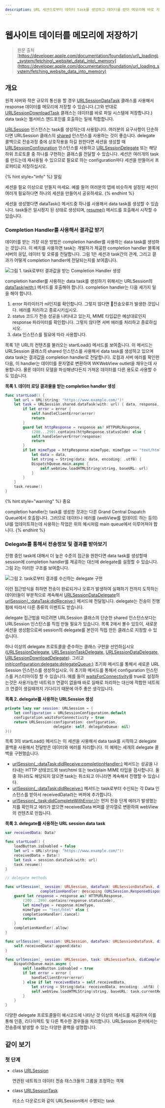 ```yaml
---
description: URL 세션으로부터 데이터 task를 생성하고 데이터를 받아 메모리에 바로 저장하세요.
---
```


# 웹사이트 데이터를 메모리에 저장하기

> 원문 출처  
> [https://developer.apple.com/documentation/foundation/url\_loading\_system/fetching\_website\_data\_into\_memory](https://developer.apple.com/documentation/foundation/url_loading_system/fetching_website_data_into_memory)

## 개요

원격 서버와 작은 규모의 통신을 할 경우 [URLSessionDataTask](../../../etc/not-found.md) 클래스를 사용해서 response 데이터를 메모리에 저장할 수 있습니다.\(그와 반대로 [URLSessionDownloadTask](../../../etc/not-found.md) 클래스는 데이터를 바로 파일 시스템에 저장합니다.\)  data task는 웹서비스 엔드포인를 호출하는 일에 적합합니다.

[URLSession](urlsession/) 인스턴스는 task를 생성하는데 사용됩니다. 여러분의 요구사항이 단순하다면 URLSession 클래스의 [shared](../../../etc/not-found.md) 인스턴스를 사용하는 것이 좋습니다. delegate 콜백으로 전송과정 중에 상호작용을 하길 원한다면 세션을 생성할 때 [URLSessionConfiguration](urlsession/urlsessionconfiguration/) 인스턴스를 사용하고 [URLSessionDelegate](../../../etc/not-found.md) 또는 해당 하위 프로토콜 중 하나를 구현하는 클래스를 전달할 수 있습니다. 세션은 여러개의 task를 만드는데 재사용될 수 있으므로 필요로 하는 configuration마다 세션을 만들어서 프로퍼티로 저장하십시오.

{% hint style="info" %}
알림

세션을 필요 이상으로 만들지 마세요. 예를 들어 여러분의 앱에 비슷하게 설정된 세션이 여러개 필요하다면 하나의 세션을 만들어서 공유하세요.
{% endhint %}

세션을 생성했다면 dataTask\(\) 메서드중 하나를 사용해서 data task를 생성할 수 있습니다. task들은 일시정지 된 상태로 생성되며, [resume\(\)](../../../etc/not-found.md) 메서드를 호출해서 시작할 수 있습니다.

### Completion Handler를 사용해서 결과값 받기

데이터를 받는 가장 쉬운 방법은 completion handler를 사용하는 data task를 생성하는 것입니다. 이 배치를 사용하면 task는 개발자가 제공한 completion handler 블록에 서버의 응답, 데이터 및 오류를 전달합니다. 그림 1은 세션과 task간의 관계, 그리고 결과가 어떻게 completion handler에 전달되는지를 보여줍니다.

![&#xADF8;&#xB9BC; 1. task&#xB85C;&#xBD80;&#xD130; &#xACB0;&#xACFC;&#xAC12;&#xC744; &#xBC1B;&#xB294; Completion Handler &#xC0DD;&#xC131;](../../../.gitbook/assets/session-task-handler.png)

completion handler를 사용하는 data task를 생성하기 위해서는 URLSession의 [dataTask\(with:\)](../../../etc/not-found.md) 메서드를 호출해야 합니다. completion handler는 다음 세가지 일을 해야 합니다.

1. error 파라미터가 nil인지를 확인합니다. 그렇지 않다면 전송오류가 발생한 것입니다. 에러를 처리하고 종료시키십시오.
2. status 코드가 전송 성공을 나타내고 있는지, MIME 타입값은 예상대로인지 response 파라미터를 확인합니다. 그렇지 않다면 서버 에러를 처리하고 종료하십시오.
3. data 인스턴스를 필요에 따라 사용합니다.

목록 1은 URL의 컨텐츠를 불러오는 startLoad\(\) 메서드를 보여줍니다. 이 메서드는 URLSession 클래스의 shared 인스턴스를 사용해서 data task를 생성하고 있으며 data task는 결과값을 completion handler로 전달합니다. 로컬과 서버 에러를 확인한 다음, 이 handler는 데이터를 문자열로 변환하여 WKWebView outlet을 채우는데 사용합니다. 물론 데이터 모델을 파싱해낸다든지 가져온 데이터를 다른 용도로 사용할 수도 있습니다.

**목록 1. 데이터 로딩 결과물을 받는 completion handler 생성**

```swift
func startLoad() {
    let url = URL(string: "https://www.example.com/")!
    let task = URLSession.shared.dataTask(with: url) { data, response, error in
        if let error = error {
            self.handleClientError(error)
            return
        }
        guard let httpResponse = response as? HTTPURLResponse,
            (200...299).contains(httpResponse.statusCode) else {
            self.handleServerError(response)
            return
        }
        if let mimeType = httpResponse.mimeType, mimeType == "text/html",
            let data = data,
            let string = String(data: data, encoding: .utf8) {
            DispatchQueue.main.async {
                self.webView.loadHTMLString(string, baseURL: url)
            }
        }
    }
    task.resume()
}
```

{% hint style="warning" %}
중요

completion handler는 task를 생성한 것과는 다른 Grand Central Dispatch Queue에서 호출됩니다. 그러므로 데이터나 에러를 \(webView를 업데이트 하는 등의\) UI를 업데이트하는데 사용하는 작업은 위의 예시처럼 main queue에서 이루어져야 합니다.
{% endhint %}

### Delegate를 통해서 전송정보 및 결과를 받아보기

진행 중인 task에 대해서 더 높은 수준의 접근을 원한다면 data task를 생성할때 session에 completion handler를 제공하는 대신에 delegate를 설정할 수 있습니다. 그림 2는 이러한 구조를 보여줍니다.

![&#xADF8;&#xB9BC; 2. task&#xB85C;&#xBD80;&#xD130; &#xACB0;&#xACFC;&#xB97C; &#xC218;&#xC2E0;&#xD558;&#xB294; delegate &#xAD6C;&#xD604;](../../../.gitbook/assets/session-task-delegate.png)

이런 접근방식을 취하면 전송이 완료되거나 오류가 발생하여 실패하기 전까지 도착하는 데이터들이 부분적으로 계속해서 [URLSessionDataDelegate](../../../etc/not-found.md)의 [urlSession\(\_:dataTask:didReceive:\)](../../../etc/not-found.md) 메서드에 전달됩니다. delegate는 전송이 진행됨에 따라서 다른 종류의 이벤트도 받습니다.

delegate 접근법을 따르려면 URLSession 클래스의 단순한 shared 인스턴스보다는 URLSession 인스턴스를 직접 만들 필요가 있습니다. 목록 2에서 볼수 있듯이, 새로운 세션을 생성함으로써 session의 delegate를 본인이 직접 만든 클래스로 지정할 수 있습니다.

하나 이상의 delegate 프로토콜을 준수하는 클래스 구현을 선언하십시오\([URLSessionDelegate](../../../etc/not-found.md), [URLSessionTaskDelegate](../../../etc/not-found.md), [URLSessionDataDelegate](../../../etc/not-found.md), [URLSessionDownloadDelegate](../../../etc/not-found.md)\). 그리고 [init\(configuration:delegate:delegateQueue:\)](../../../etc/not-found.md) 초기화 메서드를 통해서 새로운 URL Session 인스턴스를 생성하십시오. 이 초기화 메서드를 통해서 configuration 인스턴스를 커스터마이징 할 수 있습니다. 예를 들어 [waitsForConnectivity](../../../etc/not-found.md)를 true로 설정하는것은 사용가능한 네트워크 연결이 없을때 바로 실패로 처리하는 대신에 적합한 네트워크 연결이 생길때까지 기다리기 때문에 아주 좋은 생각입니다.

  **목록 2. delegate를 사용하는 URLSession 생성**

```swift
private lazy var session: URLSession = {
    let configuration = URLSessionConfiguration.default
    configuration.waitsForConnectivity = true
    return URLSession(configuration: configuration,
                      delegate: self, delegateQueue: nil)
}()
```

목록 3의 startLoad\(\) 메서드는 이 세션을 사용해서 data task를 시작하고 delegate 콜백을 사용해서 전달받은 데이터와 에러를 처리합니다. 이 예제는 세개의 delegate 콜백을 구현했습니다.

* [urlSession\(\_:dataTask:didReceive:completionHandler:\)](../../../etc/not-found.md) 메서드는 성공을 나타내는 HTTP 상태코드와 text/html 또는 text/plain MIME 타입을 검사합니다. 둘 중 하나라도 해당되지 않으면 task는 취소되고 아니라면 계속해서 진행할 수 있습니다.
* [urlSession\(\_:dataTask:didReceive:\)](../../../etc/not-found.md) 메서드는 task로부터 수신되는 각 Data 인스턴스를 받아서 receivedData라는 버퍼에 추가합니다.
* [urlSession\(\_:task:didCompleteWithError:\)](../../../etc/not-found.md)는 먼저 전송 단계 에러가 발생했는지를 확인하고 에러가 없으면 receivedData 버퍼를 문자열로 변환하여 webView의 컨텐츠로 만듭니다.

**목록 3. delegate를 사용하는 URL session data task**

```swift
var receivedData: Data?

func startLoad() {
    loadButton.isEnabled = false
    let url = URL(string: "https://www.example.com/")!
    receivedData = Data()
    let task = session.dataTask(with: url)
    task.resume()
}

// delegate methods

func urlSession(_ session: URLSession, dataTask: URLSessionDataTask, didReceive response: URLResponse,
                completionHandler: @escaping (URLSession.ResponseDisposition) -> Void) {
    guard let response = response as? HTTPURLResponse,
        (200...299).contains(response.statusCode),
        let mimeType = response.mimeType,
        mimeType == "text/html" else {
        completionHandler(.cancel)
        return
    }
    completionHandler(.allow)
}

func urlSession(_ session: URLSession, dataTask: URLSessionDataTask, didReceive data: Data) {
    self.receivedData?.append(data)
}

func urlSession(_ session: URLSession, task: URLSessionTask, didCompleteWithError error: Error?) {
    DispatchQueue.main.async {
        self.loadButton.isEnabled = true
        if let error = error {
            handleClientError(error)
        } else if let receivedData = self.receivedData,
            let string = String(data: receivedData, encoding: .utf8) {
            self.webView.loadHTMLString(string, baseURL: task.currentRequest?.url)
        }
    }
}
```

다양한 delegate 프로토콜들이 예시코드에 나타난 것 이상의 메서드를 제공하며 이를 통해 인증, 리다이렉트 및 다른 특수한 경우들을 처리합니다. URLSession 문서에서는 전송중에 발생할 수 있는 다양한 콜백을 설명합니다.

## 같이 보기

### 첫 단계

* class [URLSession](urlsession/)

  연관된 네트워크 데이터 전송 태스크들의 그룹을 조정하는 객체

* class [URLSessionTask](urlsessiontask.md)

  리소스 다운로드와 같이 URLSession에서 수행되는 task

